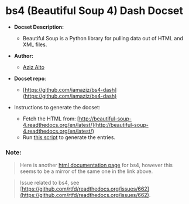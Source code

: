 bs4 (Beautiful Soup 4) Dash Docset
=======================

- __Docset Description:__
    - Beautiful Soup is a Python library for pulling data out of HTML and XML files.

- __Author:__
    - [Aziz Alto](https://github.com/iamaziz)

- __Docset repo__:
    - [https://github.com/iamaziz/bs4-dash](https://github.com/iamaziz/bs4-dash)

- Instructions to generate the docset:
    - Fetch the HTML from: [http://beautiful-soup-4.readthedocs.org/en/latest/](http://beautiful-soup-4.readthedocs.org/en/latest/)
    - Run [this script](https://github.com/iamaziz/bs4-dash/blob/master/bs4-to-dash.py) to generate the entries.


### Note:
>Here is another [html documentation page](http://www.crummy.com/software/BeautifulSoup/bs4/doc/) for bs4, however this seems to be a mirror of the same one in the link above.

>Issue related to bs4, see [https://github.com/rtfd/readthedocs.org/issues/662](https://github.com/rtfd/readthedocs.org/issues/662).